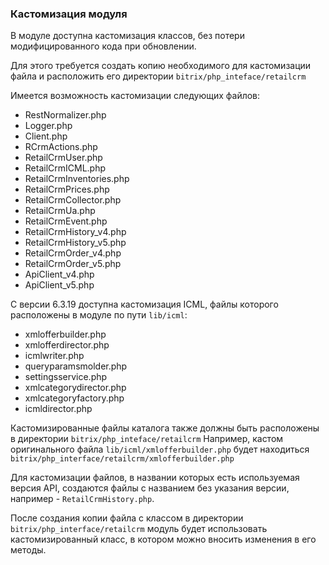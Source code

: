 ### Кастомизация модуля

В модуле доступна кастомизация классов, без потери модифицированного кода при обновлении.

Для этого требуется создать копию необходимого для кастомизации файла и расположить его директории
`bitrix/php_inteface/retailcrm`

Имеется возможность кастомизации следующих файлов:
* RestNormalizer.php
* Logger.php
* Client.php
* RCrmActions.php
* RetailCrmUser.php
* RetailCrmICML.php
* RetailCrmInventories.php
* RetailCrmPrices.php
* RetailCrmCollector.php
* RetailCrmUa.php
* RetailCrmEvent.php
* RetailCrmHistory_v4.php
* RetailCrmHistory_v5.php
* RetailCrmOrder_v4.php
* RetailCrmOrder_v5.php
* ApiClient_v4.php  
* ApiClient_v5.php

С версии 6.3.19 доступна кастомизация ICML, файлы которого расположены в модуле по пути `lib/icml`:
* xmlofferbuilder.php
* xmlofferdirector.php
* icmlwriter.php
* queryparamsmolder.php
* settingsservice.php
* xmlcategorydirector.php
* xmlcategoryfactory.php
* icmldirector.php

Кастомизированные файлы каталога также должны быть расположены в директории `bitrix/php_inteface/retailcrm`
Например, кастом оригинального файла `lib/icml/xmlofferbuilder.php` будет находиться `bitrix/php_interface/retailcrm/xmlofferbuilder.php`

Для кастомизации файлов, в названии которых есть используемая версия API,
создаются файлы с названием без указания версии, например - `RetailCrmHistory.php`.

После создания копии файла с классом в директории `bitrix/php_interface/retailcrm`
модуль будет использовать кастомизированный класс, в котором можно вносить изменения в его методы.
